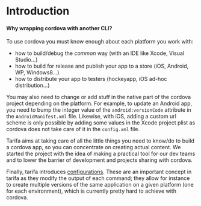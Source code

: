# Introduction
#### Why wrapping cordova with another CLI?

To use cordova you must know enough about each platform you work with:

* how to build/debug the *common* way (with an IDE like Xcode, Visual Studio...)
* how to build for release and publish your app to a store (iOS, Android, WP, Windows8...)
* how to distribute your app to testers (hockeyapp, iOS ad-hoc distribution...)

You may also need to change or add stuff in the native part of the cordova project
depending on the platform. For example, to update an Android app, you need to
bump the integer value of the `android:versionCode` attribute in the `AndroidManifest.xml` file.
Likewise, with iOS, adding a custom url scheme is only possible by adding some values
in the Xcode project plist as cordova does not take care of it in the `config.xml` file.

Tarifa aims at taking care of all the little things you need to know/do to build
a cordova app, so you can concentrate on creating actual content. We started the
project with the idea of making a practical tool for our dev teams and to
lower the barrier of development and projects sharing with cordova.

Finally, tarifa introduces [configurations](../configuration/index.md). These are
an important concept in tarifa as they modify the output of each command; they
allow for instance to create multiple versions of the same application on a given
platform (one for each environment), which is currently pretty hard to achieve
with cordova.
